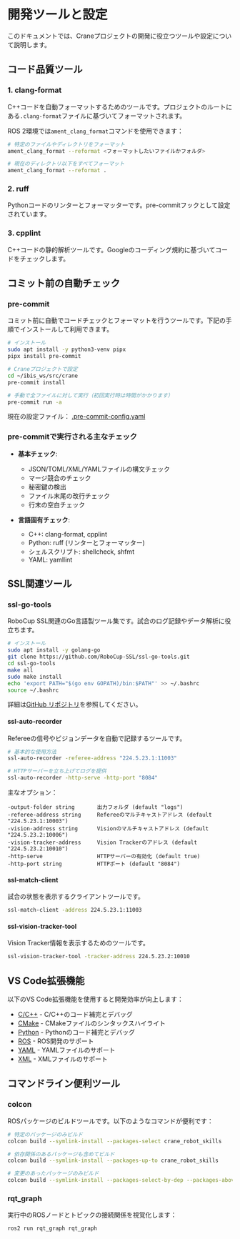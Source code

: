 # 開発ツールと設定

このドキュメントでは、Craneプロジェクトの開発に役立つツールや設定について説明します。

## コード品質ツール

### 1. clang-format

C++コードを自動フォーマットするためのツールです。プロジェクトのルートにある`.clang-format`ファイルに基づいてフォーマットされます。

ROS 2環境では`ament_clang_format`コマンドを使用できます：

```bash
# 特定のファイルやディレクトリをフォーマット
ament_clang_format --reformat <フォーマットしたいファイルかフォルダ>

# 現在のディレクトリ以下をすべてフォーマット
ament_clang_format --reformat .
```

### 2. ruff

Pythonコードのリンターとフォーマッターです。pre-commitフックとして設定されています。

### 3. cpplint

C++コードの静的解析ツールです。Googleのコーディング規約に基づいてコードをチェックします。

## コミット前の自動チェック

### pre-commit

コミット前に自動でコードチェックとフォーマットを行うツールです。下記の手順でインストールして利用できます。

```bash
# インストール
sudo apt install -y python3-venv pipx
pipx install pre-commit

# Craneプロジェクトで設定
cd ~/ibis_ws/src/crane
pre-commit install

# 手動で全ファイルに対して実行（初回実行時は時間がかかります）
pre-commit run -a
```

現在の設定ファイル：
[.pre-commit-config.yaml](https://github.com/ibis-ssl/crane/blob/develop/.pre-commit-config.yaml)

### pre-commitで実行される主なチェック

- **基本チェック**:
  - JSON/TOML/XML/YAMLファイルの構文チェック
  - マージ競合のチェック
  - 秘密鍵の検出
  - ファイル末尾の改行チェック
  - 行末の空白チェック

- **言語固有チェック**:
  - C++: clang-format, cpplint
  - Python: ruff (リンターとフォーマッター)
  - シェルスクリプト: shellcheck, shfmt
  - YAML: yamllint

## SSL関連ツール

### ssl-go-tools

RoboCup SSL関連のGo言語製ツール集です。試合のログ記録やデータ解析に役立ちます。

```bash
# インストール
sudo apt install -y golang-go
git clone https://github.com/RoboCup-SSL/ssl-go-tools.git
cd ssl-go-tools
make all
sudo make install
echo 'export PATH="$(go env GOPATH)/bin:$PATH"' >> ~/.bashrc
source ~/.bashrc
```

詳細は[GitHub リポジトリ](https://github.com/RoboCup-SSL/ssl-go-tools)を参照してください。

#### ssl-auto-recorder

Refereeの信号やビジョンデータを自動で記録するツールです。

```bash
# 基本的な使用方法
ssl-auto-recorder -referee-address "224.5.23.1:11003"

# HTTPサーバーを立ち上げてログを提供
ssl-auto-recorder -http-serve -http-port "8084"
```

主なオプション：

```text
-output-folder string       出力フォルダ (default "logs")
-referee-address string     Refereeのマルチキャストアドレス (default "224.5.23.1:10003")
-vision-address string      Visionのマルチキャストアドレス (default "224.5.23.2:10006")
-vision-tracker-address     Vision Trackerのアドレス (default "224.5.23.2:10010")
-http-serve                 HTTPサーバーの有効化 (default true)
-http-port string           HTTPポート (default "8084")
```

#### ssl-match-client

試合の状態を表示するクライアントツールです。

```bash
ssl-match-client -address 224.5.23.1:11003
```

#### ssl-vision-tracker-tool

Vision Tracker情報を表示するためのツールです。

```bash
ssl-vision-tracker-tool -tracker-address 224.5.23.2:10010
```

## VS Code拡張機能

以下のVS Code拡張機能を使用すると開発効率が向上します：

- [C/C++](https://marketplace.visualstudio.com/items?itemName=ms-vscode.cpptools) - C/C++のコード補完とデバッグ
- [CMake](https://marketplace.visualstudio.com/items?itemName=twxs.cmake) - CMakeファイルのシンタックスハイライト
- [Python](https://marketplace.visualstudio.com/items?itemName=ms-python.python) - Pythonのコード補完とデバッグ
- [ROS](https://marketplace.visualstudio.com/items?itemName=ms-iot.vscode-ros) - ROS開発のサポート
- [YAML](https://marketplace.visualstudio.com/items?itemName=redhat.vscode-yaml) - YAMLファイルのサポート
- [XML](https://marketplace.visualstudio.com/items?itemName=redhat.vscode-xml) - XMLファイルのサポート

## コマンドライン便利ツール

### colcon

ROSパッケージのビルドツールです。以下のようなコマンドが便利です：

```bash
# 特定のパッケージのみビルド
colcon build --symlink-install --packages-select crane_robot_skills

# 依存関係のあるパッケージも含めてビルド
colcon build --symlink-install --packages-up-to crane_robot_skills

# 変更のあったパッケージのみビルド
colcon build --symlink-install --packages-select-by-dep --packages-above crane_robot_skills
```

### rqt_graph

実行中のROSノードとトピックの接続関係を視覚化します：

```bash
ros2 run rqt_graph rqt_graph
```
